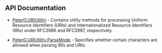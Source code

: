 ## API Documentation

 * [PeterO.URIUtility](PeterO.URIUtility.md) - Contains utility methods for processing Uniform Resource Identifiers (URIs) and Internationalized Resource Identifiers (IRIs) under RFC3986 and RFC3987, respectively.

 * [PeterO.URIUtility.ParseMode](PeterO.URIUtility.ParseMode.md) - Specifies whether certain characters are allowed when parsing IRIs and URIs.

